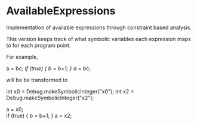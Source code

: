 # AvailableExpressions
Implementation of available expressions through constraint based analysis.

This version keeps track of what symbolic variables each expression maps to for each program point.

For example,

a = b*c;
if (true) {
  b = b+1;
}
a = b*c;

will be be transformed to

int x0 = Debug.makeSymbolicInteger("x0");
int x2 = Debug.makeSymbolicInteger("x2");

a = x0;    
if (true) {
  b = b+1;
}
a = x2;
    

